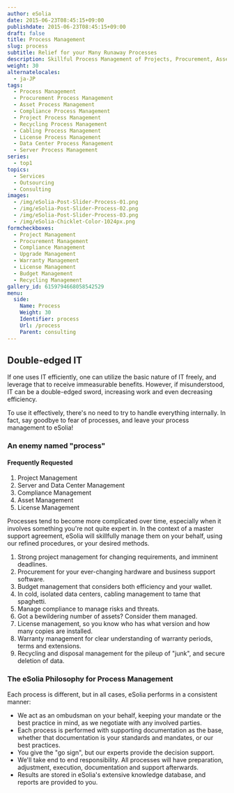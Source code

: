 ```yaml
---
author: eSolia
date: 2015-06-23T08:45:15+09:00
publishdate: 2015-06-23T08:45:15+09:00
draft: false
title: Process Management
slug: process
subtitle: Relief for your Many Runaway Processes
description: Skillful Process Management of Projects, Procurement, Asset Mgt, Compliance, Upgrade or any other IT or business processes. - from eSolia Inc.
weight: 30
alternatelocales:
  - ja-JP
tags:
  - Process Management
  - Procurement Process Management
  - Asset Process Management
  - Compliance Process Management
  - Project Process Management
  - Recycling Process Management
  - Cabling Process Management
  - License Process Management
  - Data Center Process Management
  - Server Process Management
series:
  - top1
topics:
  - Services
  - Outsourcing
  - Consulting
images:
  - /img/eSolia-Post-Slider-Process-01.png
  - /img/eSolia-Post-Slider-Process-02.png
  - /img/eSolia-Post-Slider-Process-03.png
  - /img/eSolia-Chicklet-Color-1024px.png
formcheckboxes:
  - Project Management
  - Procurement Management
  - Compliance Management
  - Upgrade Management
  - Warranty Management
  - License Management
  - Budget Management
  - Recycling Management
gallery_id: 6159794668058542529
menu:
  side:
    Name: Process
    Weight: 30
    Identifier: process
    Url: /process
    Parent: consulting
---
```


## Double-edged IT

If one uses IT efficiently, one can utilize the basic nature of IT freely, and leverage that to receive immeasurable benefits. However, if misunderstood, IT can be a double-edged sword, increasing work and even decreasing efficiency.

To use it effectively, there's no need to try to handle everything internally. In fact, say goodbye to fear of processes, and leave your process management to eSolia!

### An enemy named "process"

<div class="esolia-card-panel pink darken-4 z-depth-1">
  <h4 class="center green-text text-accent-3">Frequently Requested</h4>
    <ol>
      <li class="white-text">Project Management</li>
      <li class="white-text">Server and Data Center Management</li>
      <li class="white-text">Compliance Management</li>
      <li class="white-text">Asset Management</li>
      <li class="white-text">License Management</li>
    </ol>
</div>

Processes tend to become more complicated over time, especially when it involves something you're not quite expert in. In the context of a master support agreement, eSolia will skillfully manage them on your behalf, using our refined procedures, or your desired methods.

1. Strong project management for changing requirements, and imminent deadlines.
1. Procurement for your ever-changing hardware and business support software.
1. Budget management that considers both efficiency and your wallet.
1. In cold, isolated data centers, cabling management to tame that spaghetti.
1. Manage compliance to manage risks and threats.
1. Got a bewildering number of assets? Consider them managed.  
1. License management, so you know who has what version and how many copies are installed.
1. Warranty management for clear understanding of warranty periods, terms and extensions.
1. Recycling and disposal management for the pileup of "junk", and secure deletion of data.

### The eSolia Philosophy for Process Management

Each process is different, but in all cases, eSolia performs in a consistent manner:

* We act as an ombudsman on your behalf, keeping your mandate or the best practice in mind, as we negotiate with any involved parties.
* Each process is performed with supporting documentation as the base, whether that documentation is your standards and mandates, or our best practices.
* You give the "go sign", but our experts provide the decision support.
* We'll take end to end responsibility. All processes will have preparation, adjustment, execution, documentation and support afterwards.
* Results are stored in eSolia's extensive knowledge database, and reports are provided to you.
